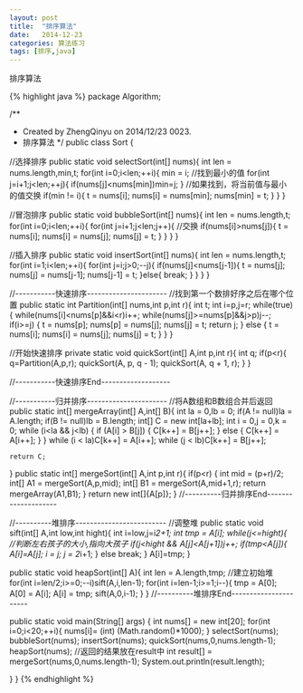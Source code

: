 ```yaml
---
layout: post
title:  "排序算法"
date:   2014-12-23
categories: 算法练习
tags: [排序,java]
---
```

排序算法
<!-- 使用“highlight java linenos”时，显示行数-->

<!-- more -->

{% highlight java %}
package Algorithm;

/**
* Created by ZhengQinyu on 2014/12/23 0023.
* 排序算法
*/
public class Sort {

//选择排序
public static void selectSort(int[] nums){
    int len = nums.length,min,t;
    for(int i=0;i<len;++i){
        min = i;
        //找到最小的值
        for(int j=i+1;j<len;++j){
            if(nums[j]<nums[min])min=j;
        }
        //如果找到，将当前值与最小的值交换
        if(min != i){
            t = nums[i];
            nums[i] = nums[min];
            nums[min] = t;
        }
    }
}

//冒泡排序
public static void bubbleSort(int[] nums){
    int len = nums.length,t;
    for(int i=0;i<len;++i){
        for(int j=i+1;j<len;j++){
            //交换
            if(nums[i]>nums[j]){
                t = nums[i];
                nums[i] = nums[j];
                nums[j] = t;
            }
        }
    }
}

//插入排序
public static void insertSort(int[] nums){
    int len = nums.length,t;
    for(int i=1;i<len;++i){
        for(int j=i;j>0;--j){
            if(nums[j]<nums[j-1]){
                t = nums[j];
                nums[j] = nums[j-1];
                nums[j-1] = t;
            }else{
                break;
            }
        }
    }
}

//-----------快速排序----------------------
//找到第一个数排好序之后在哪个位置
public static int Partition(int[] nums,int p,int r){
    int t;
    int i=p,j=r;
    while(true){
        while(nums[i]<nums[p]&&i<r)i++;
        while(nums[j]>=nums[p]&&j>p)j--;
        if(i>=j)
        {
            t = nums[p];
            nums[p] = nums[j];
            nums[j] = t;
            return j;
        }
        else {
            t = nums[i];
            nums[i] = nums[j];
            nums[j] = t;
        }
    }
}

//开始快速排序
private static void quickSort(int[] A,int p,int r){
    int q;
    if(p<r){
        q=Partition(A,p,r);
        quickSort(A, p, q - 1);
        quickSort(A, q + 1, r);
    }
}

//-----------快速排序End-------------------

//-----------归并排序----------------------
//将A数组和B数组合并后返回
public static int[] mergeArray(int[] A,int[] B){
    int la = 0,lb = 0;
    if(A != null)la = A.length;
    if(B != null)lb = B.length;
    int[] C = new int[la+lb];
    int i = 0,j = 0,k = 0;
    while (i<la && j<lb) {
        if (A[i] > B[j]) {
            C[k++] = B[j++];
        } else {
            C[k++] = A[i++];
        }
    }
    while (i < la)C[k++] = A[i++];
    while (j < lb)C[k++] = B[j++];

    return C;
}
public static int[] mergeSort(int[] A,int p,int r){
    if(p<r) {
        int mid = (p+r)/2;
        int[] A1 = mergeSort(A,p,mid);
        int[] B1 = mergeSort(A,mid+1,r);
        return mergeArray(A1,B1);
    }
    return new int[]{A[p]};
}
//----------归并排序End--------------------

//----------堆排序-------------------------
//调整堆
public static void sift(int[] A,int low,int hight){
    int i=low,j=i*2+1;
    int tmp = A[i];
    while(j<=hight){
        //判断左右孩子的大小,指向大孩子
        if(j<hight && A[j]<A[j+1])j++;
        if(tmp<A[j]){
            A[i]=A[j];
            i = j;
            j = 2*i+1;
        }
        else break;
    }
    A[i]=tmp;
}

public static void heapSort(int[] A){
    int len = A.length,tmp;
    //建立初始堆
    for(int i=len/2;i>=0;--i)sift(A,i,len-1);
    for(int i=len-1;i>=1;i--){
        tmp = A[0];
        A[0] = A[i];
        A[i] = tmp;
        sift(A,0,i-1);
    }
}
//----------堆排序End----------------------

public static void main(String[] args) {
    int nums[] = new int[20];
    for(int i=0;i<20;++i){
        nums[i]= (int) (Math.random()*1000);
    }
    selectSort(nums);
    bubbleSort(nums);
    insertSort(nums);
    quickSort(nums,0,nums.length-1);
    heapSort(nums);
    //返回的结果放在result中
    int result[] = mergeSort(nums,0,nums.length-1);
    System.out.println(result.length);

}
}
{% endhighlight %}



